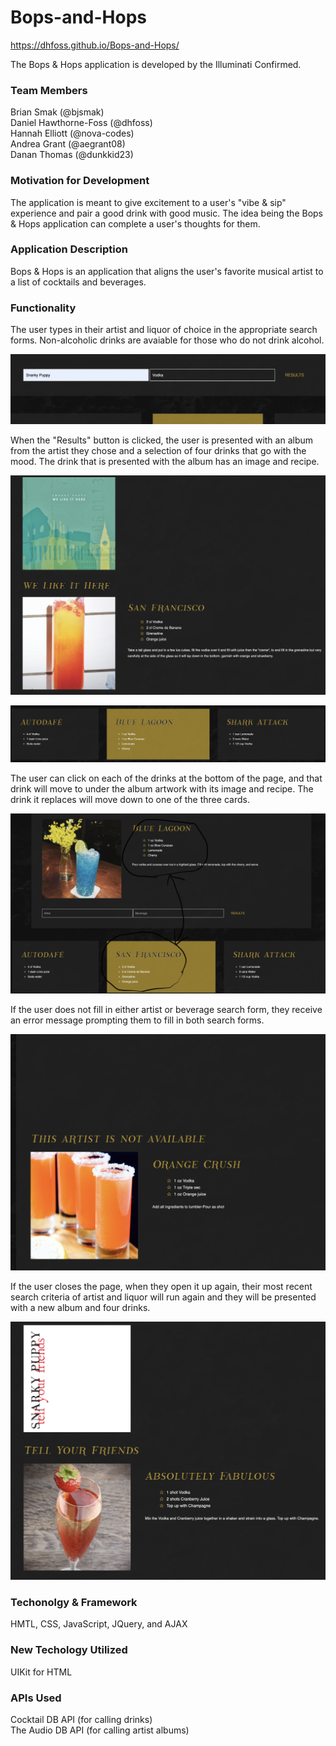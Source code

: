 # Bops-and-Hops  
https://dhfoss.github.io/Bops-and-Hops/

The Bops & Hops application is developed by the Illuminati Confirmed.

### Team Members  
Brian Smak (@bjsmak)  
Daniel Hawthorne-Foss (@dhfoss)  
Hannah Elliott (@nova-codes)  
Andrea Grant (@aegrant08)  
Danan Thomas (@dunkkid23)  

### Motivation for Development  
The application is meant to give excitement to a user's "vibe & sip" experience and pair a good drink with good music. The idea being the Bops & Hops application can complete a user's thoughts for them.

### Application Description  
Bops & Hops is an application that aligns the user's favorite musical artist to a list of cocktails and beverages.

### Functionality  
The user types in their artist and liquor of choice in the appropriate search forms. Non-alcoholic drinks are avaiable for those who do not drink alcohol. 

![Search Bars](/assets/screen-shots/1-Search-Bars.png?raw=true)

When the "Results" button is clicked, the user is presented with an album from the artist they chose and a selection of four drinks that go with the mood. The drink that is presented with the album has an image and recipe. 

![Album Artist Display](/assets/screen-shots/2-Album-Artist-Display.png?raw=true)

![Drink Cards](/assets/screen-shots/3-Drink-Cards.png?raw=true)

The user can click on each of the drinks at the bottom of the page, and that drink will move to under the album artwork with its image and recipe. The drink it replaces will move down to one of the three cards.

![Drink Swap](/assets/screen-shots/4-Drink-Swap.png?raw=true)

 If the user does not fill in either artist or beverage search form, they receive an error message prompting them to fill in both search forms.

![Arist Not Available](/assets/screen-shots/5-Artist-Not-Available.png?raw=true)

If the user closes the page, when they open it up again, their most recent search criteria of artist and liquor will run again and they will be presented with a new album and four drinks.

![Refresh Page](/assets/screen-shots/6-Refresh-Page.png?raw=true)

### Techonolgy & Framework  
HMTL, CSS, JavaScript, JQuery, and AJAX

### New Techology Utilized  
UIKit for HTML

### APIs Used  
Cocktail DB API (for calling drinks)  
The Audio DB API (for calling artist albums)
